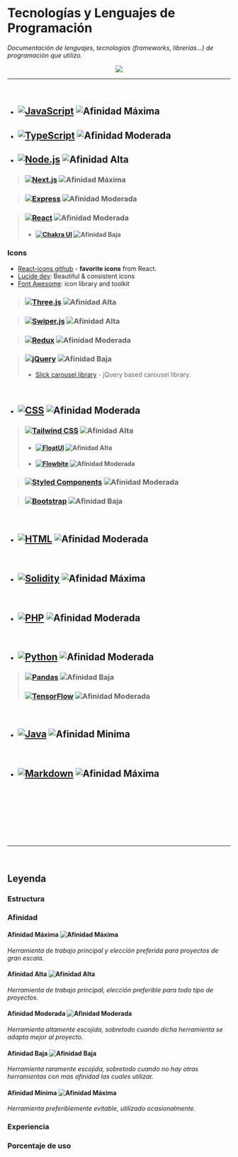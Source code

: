 # Tecnologías y Lenguajes de Programación

_Documentación de lenguajes, tecnologías (frameworks, librerías...) de programación que utilizo._


<p align="center">
 <a href="#">
    <img src="https://skillicons.dev/icons?i=solidity,ipfs,git,github,md,html,css,styledcomponents,tailwind,js,ts,mysql,mongodb,firebase,vercel,nextjs,nodejs,express,react,redux,threejs,py,bash,powershell,npm,vscode,ableton,discord&perline=14" />
 </a>
</p>

***

<br>

- ## [![JavaScript](https://img.shields.io/badge/-JavaScript-F7DF1E?style=for-the-badge&logo=javascript&logoColor=black)](https://developer.mozilla.org/es/docs/Web/JavaScript) ![Afinidad Máxima](https://img.shields.io/badge/Afinidad-Máxima-brightgreen "Afinidad Máxima")
- ## [![TypeScript](https://img.shields.io/badge/TypeScript-3178C6?style=for-the-badge&logo=typescript&logoColor=white)](https://www.typescriptlang.org/) ![Afinidad Moderada](https://img.shields.io/badge/Afinidad-Moderada-yellow "Afinidad Moderada")
- ## [![Node.js](https://img.shields.io/badge/Node.js-339933?style=for-the-badge&logo=node.js&logoColor=white)](https://nodejs.org/) ![Afinidad Alta](https://img.shields.io/badge/Afinidad-Alta-blue "Afinidad Alta")

> ### [![Next.js](https://img.shields.io/badge/Next.js-%23111111.svg?style=for-the-badge&logo=next.js&logoColor=white)](https://nextjs.org/docs) ![Afinidad Máxima](https://img.shields.io/badge/Afinidad-Máxima-brightgreen)

> ### [![Express](https://img.shields.io/badge/Express-000000?style=for-the-badge&logo=express&logoColor=white)](https://expressjs.com/) ![Afinidad Moderada](https://img.shields.io/badge/Afinidad-Moderada-yellow "Afinidad Moderada")

> ### [![React](https://img.shields.io/badge/-React-61DAFB?style=for-the-badge&logo=react&logoColor=white)](https://react.dev/learn) ![Afinidad Moderada](https://img.shields.io/badge/Afinidad-Moderada-yellow "Afinidad Moderada")
> - #### [![Chakra UI](https://img.shields.io/badge/Chakra_UI-319795?style=for-the-badge&logo=Chakra-UI&logoColor=white)](https://chakra-ui.com/) ![Afinidad Baja](https://img.shields.io/badge/Afinidad-Baja-orange "Afinidad Baja")

### Icons

- [React-icons github](https://react-icons.github.io/react-icons/) - **favorite icons** from React.
- [Lucide dev](https://lucide.dev/icons/link): Beautiful & consistent icons 
- [Font Awesome](https://fontawesome.com/): icon library and toolkit

> ### [![Three.js](https://img.shields.io/badge/Three.js-000000?style=for-the-badge&logo=three.js&logoColor=white)](https://threejs.org/) ![Afinidad Alta](https://img.shields.io/badge/Afinidad-Alta-blue "Afinidad Alta")


> ### [![Swiper.js](https://img.shields.io/badge/Swiper.js-6332F6?style=for-the-badge&logo=swiper)](https://swiperjs.com/) ![Afinidad Alta](https://img.shields.io/badge/Afinidad-Alta-blue "Afinidad Alta")

> ### [![Redux](https://img.shields.io/badge/Redux-764ABC?style=for-the-badge&logo=redux&logoColor=white)](https://redux.js.org/) ![Afinidad Moderada](https://img.shields.io/badge/Afinidad-Moderada-yellow "Afinidad Moderada")


> ### [![jQuery](https://img.shields.io/badge/-jQuery-0769AD?style=for-the-badge&logo=jquery&logoColor=white)](https://jquery.com/) ![Afinidad Baja](https://img.shields.io/badge/Afinidad-Baja-orange "Afinidad Baja")
>- [Slick carousel library](https://kenwheeler.github.io/slick/) - jQuery based carousel library.







<br>
  
- ## [![CSS](https://img.shields.io/badge/-CSS-1572B6?style=for-the-badge&logo=css3&logoColor=white)](https://developer.mozilla.org/es/docs/Web/CSS) ![Afinidad Moderada](https://img.shields.io/badge/Afinidad-Moderada-yellow "Afinidad Moderada")
> ### [![Tailwind CSS](https://img.shields.io/badge/Tailwind%20CSS-%231a202c.svg?style=for-the-badge&logo=tailwind-css&logoColor=38b2ac)](https://tailwindcss.com/) ![Afinidad Alta](https://img.shields.io/badge/Afinidad-Alta-blue "Afinidad Alta")
>- #### [![FloatUI](https://img.shields.io/badge/FloatUI-2F5BEA?style=for-the-badge)](https://floatui.com/) ![Afinidad Alta](https://img.shields.io/badge/Afinidad-Alta-blue "Afinidad Alta")
>- #### [![Flowbite](https://img.shields.io/badge/Flowbite-4E6FFF?style=for-the-badge)](https://flowbite.com/) ![Afinidad Moderada](https://img.shields.io/badge/Afinidad-Moderada-yellow "Afinidad Moderada")


> ### [![Styled Components](https://img.shields.io/badge/Styled_Components-DB7093?style=for-the-badge&logo=styled-components&logoColor=white)](https://styled-components.com/) ![Afinidad Moderada](https://img.shields.io/badge/Afinidad-Moderada-yellow "Afinidad Moderada")

> ### [![Bootstrap](https://img.shields.io/badge/Bootstrap-5F5F5F?style=for-the-badge&logo=bootstrap&logoColor=white)](https://getbootstrap.com/) ![Afinidad Baja](https://img.shields.io/badge/Afinidad-Baja-orange "Afinidad Baja")

<br>

- ## [![HTML](https://img.shields.io/badge/HTML-239120?style=for-the-badge&logo=html5&logoColor=white)](https://developer.mozilla.org/en-US/docs/Web/HTML) ![Afinidad Moderada](https://img.shields.io/badge/Afinidad-Moderada-yellow "Afinidad Moderada")

<br>

- ## [![Solidity](https://img.shields.io/badge/-Solidity-363636?style=for-the-badge&logo=solidity&logoColor=white)](https://docs.soliditylang.org/en/v0.8.23/) ![Afinidad Máxima](https://img.shields.io/badge/Afinidad-Máxima-brightgreen)

<br>

- ## [![PHP](https://img.shields.io/badge/PHP-777BB4?style=for-the-badge&logo=php&logoColor=white)](https://www.php.net/) ![Afinidad Moderada](https://img.shields.io/badge/Afinidad-Moderada-yellow "Afinidad Moderada")

<br>

- ## [![Python](https://img.shields.io/badge/Python-3776AB?style=for-the-badge&logo=python&logoColor=white)](https://www.python.org/) ![Afinidad Moderada](https://img.shields.io/badge/Afinidad-Moderada-yellow "Afinidad Moderada")
> ### [![Pandas](https://img.shields.io/badge/Pandas-150458?style=for-the-badge&logo=pandas&logoColor=white)](https://pandas.pydata.org/) ![Afinidad Baja](https://img.shields.io/badge/Afinidad-Baja-orange "Afinidad Baja")
> ### [![TensorFlow](https://img.shields.io/badge/TensorFlow-FF6F00?style=for-the-badge&logo=tensorflow&logoColor=white)](https://www.tensorflow.org/) ![Afinidad Moderada](https://img.shields.io/badge/Afinidad-Moderada-yellow "Afinidad Moderada")


<br>

- ## [![Java](https://img.shields.io/badge/Java-007396?style=for-the-badge&logo=java&logoColor=white)](https://www.java.com/) ![Afinidad Minima](https://img.shields.io/badge/Afinidad-Minima-red "Afinidad Minima")

<br>

- ## [![Markdown](https://img.shields.io/badge/Markdown-000000?style=for-the-badge&logo=markdown&logoColor=white)](https://www.markdownguide.org/) ![Afinidad Máxima](https://img.shields.io/badge/Afinidad-Máxima-brightgreen)




<br><br><br><br><br><br><br>

***

<br>

## Leyenda

### Estructura



### Afinidad

#### Afinidad Máxima  ![Afinidad Máxima](https://img.shields.io/badge/Afinidad-Máxima-brightgreen)

_Herramienta de trabajo principal y elección preferida para proyectos de gran escala._
#### Afinidad Alta  ![Afinidad Alta](https://img.shields.io/badge/Afinidad-Alta-blue "Afinidad Alta")

_Herramienta de trabajo principal, elección preferible para todo tipo de proyectos._
#### Afinidad Moderada  ![Afinidad Moderada](https://img.shields.io/badge/Afinidad-Moderada-yellow "Afinidad Moderada")

_Herramienta altamente escojida, sobretodo cuando dicha herramienta se adapta mejor al proyecto._

#### Afinidad Baja  ![Afinidad Baja](https://img.shields.io/badge/Afinidad-Baja-orange "Afinidad Baja")

_Herramienta raramente escojida, sobretodo cuando no hay otras herramientas con mas afinidad las cuales utilizar._
#### Afinidad Mínima  ![Afinidad Máxima](https://img.shields.io/badge/Afinidad-Minima-red "Afinidad Máxima") 

_Herramienta preferiblemente evitable, utilizado ocasionalmente._

### Experiencia

### Porcentaje de uso
